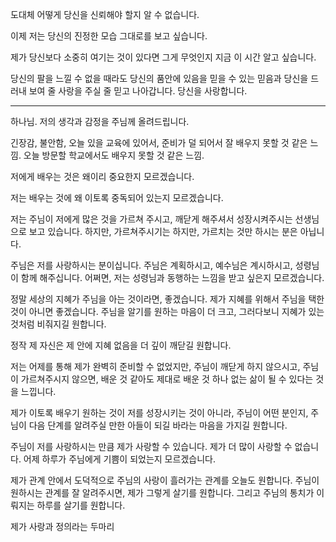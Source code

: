 도대체 어떻게 당신을 신뢰해야 할지 알 수 없습니다.

이제 저는 당신의 진정한 모습 그대로를 보고 싶습니다.

제가 당신보다 소중히 여기는 것이 있다면 그게 무엇인지 지금 이 시간 알고 싶습니다.

당신의 팔을 느낄 수 없을 때라도 당신의 품안에 있음을 믿을 수 있는 믿음과 당신을 드러내 보여 줄 사랑을 주실 줄 믿고 나아갑니다. 당신을 사랑합니다.

---

하나님. 저의 생각과 감정을 주님께 올려드립니다.

긴장감, 불안함, 오늘 있을 교육에 있어서, 준비가 덜 되어서 잘 배우지 못할 것 같은 느낌.
오늘 방문할 학교에서도 배우지 못할 것 같은 느낌.

저에게 배우는 것은 왜이리 중요한지 모르겠습니다.

저는 배우는 것에 왜 이토록 중독되어 있는지 모르겠습니다.

저는 주님이 저에게 많은 것을 가르쳐 주시고, 깨닫게 해주셔서 성장시켜주시는 선생님으로 보고 있습니다.
하지만, 가르쳐주시기는 하지만, 가르치는 것만 하시는 분은 아닙니다.

주님은 저를 사랑하시는 분이십니다. 주님은 계획하시고, 예수님은 계시하시고, 성령님이 함께 해주십니다. 어쩌면, 저는 성령님과 동행하는 느낌을 받고 싶은지 모르겠습니다.

정말 세상의 지혜가 주님을 아는 것이라면, 좋겠습니다.
제가 지혜를 위해서 주님을 택한 것이 아니면 좋겠습니다. 주님을 알기를 원하는 마음이 더 크고, 그러다보니 지혜가 있는 것처럼 비줘지길 원합니다.

정작 제 자신은 제 안에 지혜 없음을 더 깊이 깨닫길 원합니다.

저는 어제를 통해 제가 완벽히 준비할 수 없었지만, 주님이 깨닫게 하지 않으시고,
주님이 가르쳐주시지 않으면, 배운 것 같아도 제대로 배운 것 하나 없는 삶이 될 수 있다는 것을 느낍니다.

제가 이토록 배우기 원하는 것이 저를 성장시키는 것이 아니라, 주님이 어떤 분인지,
주님이 다음 단계를 알려주실 만한 아들이 되길 바라는 마음을 가지길 원합니다.

주님이 저를 사랑하시는 만큼 제가 사랑할 수 있습니다. 제가 더 많이 사랑할 수 없습니다.
어제 하루가 주님에게 기쁨이 되었는지 모르겠습니다.

제가 관계 안에서 도덕적으로 주님의 사랑이 흘러가는 관계를 오늘도 원합니다.
주님이 원하시는 관계를 잘 알려주시면, 제가 그렇게 살기를 원합니다.
그리고 주님의 통치가 이뤄지는 하루를 살기를 원합니다.

제가 사랑과 정의라는 두마리 